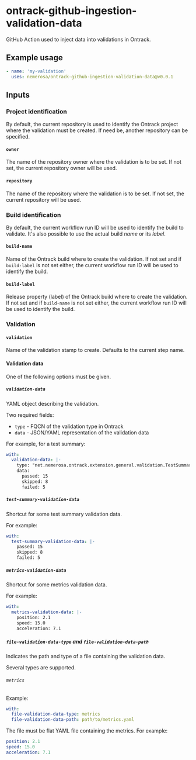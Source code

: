 ontrack-github-ingestion-validation-data
========================================

GitHub Action used to inject data into validations in Ontrack.

## Example usage

```yaml
- name: 'my-validation'
  uses: nemerosa/ontrack-github-ingestion-validation-data@v0.0.1
```

## Inputs

### Project identification

By default, the current repository is used to identify the Ontrack project where the validation must be created. If need be, another repository can be specified.

#### `owner`

The name of the repository owner where the validation is to be set. If not set, the current repository owner will be used.

#### `repository`

The name of the repository where the validation is to be set. If not set, the current repository will be used.

### Build identification

By default, the current workflow run ID will be used to identify the build to validate. It's also possible to use the actual build _name_ or its _label_.

#### `build-name`

Name of the Ontrack build where to create the validation. If not set and if `build-label` is not set either, the current workflow run ID will be used to identify the build.

#### `build-label`

Release property (label) of the Ontrack build where to create the validation. If not set and if `build-name` is not set either, the current workflow run ID will be used to identify the build.

### Validation

#### `validation`

Name of the validation stamp to create. Defaults to the current step name.

#### Validation data

One of the following options must be given.

##### `validation-data`

YAML object describing the validation.

Two required fields:

* `type` - FQCN of the validation type in Ontrack
* `data` - JSON/YAML representation of the validation data

For example, for a test summary:

```yaml
with:
  validation-data: |-
    type: "net.nemerosa.ontrack.extension.general.validation.TestSummaryValidationDataType"
    data:
      passed: 15
      skipped: 8
      failed: 5
```

##### `test-summary-validation-data`

Shortcut for some test summary validation data.

For example:

```yaml
with:
  test-summary-validation-data: |-
    passed: 15
    skipped: 8
    failed: 5
```

##### `metrics-validation-data`

Shortcut for some metrics validation data.

For example:

```yaml
with:
  metrics-validation-data: |-
    position: 2.1
    speed: 15.0
    acceleration: 7.1
```

##### `file-validation-data-type` and `file-validation-data-path`

Indicates the path and type of a file containing the validation data.

Several types are supported.

###### `metrics`

Example:

```yaml
with:
  file-validation-data-type: metrics
  file-validation-data-path: path/to/metrics.yaml
```

The file must be flat YAML file containing the metrics. For example:

```yaml
position: 2.1
speed: 15.0
acceleration: 7.1
```
